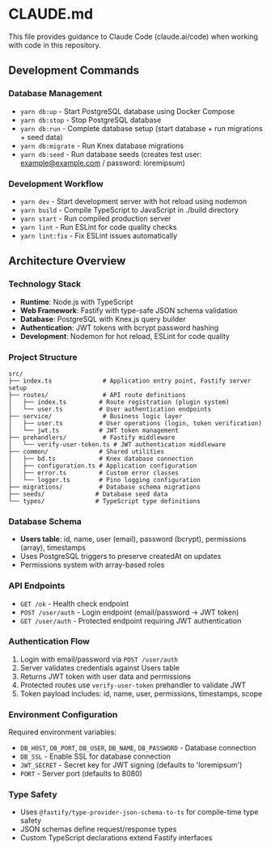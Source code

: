# CLAUDE.md

This file provides guidance to Claude Code (claude.ai/code) when working with code in this repository.

## Development Commands

### Database Management
- `yarn db:up` - Start PostgreSQL database using Docker Compose
- `yarn db:stop` - Stop PostgreSQL database
- `yarn db:run` - Complete database setup (start database + run migrations + seed data)
- `yarn db:migrate` - Run Knex database migrations
- `yarn db:seed` - Run database seeds (creates test user: example@example.com / password: loremipsum)

### Development Workflow
- `yarn dev` - Start development server with hot reload using nodemon
- `yarn build` - Compile TypeScript to JavaScript in ./build directory
- `yarn start` - Run compiled production server
- `yarn lint` - Run ESLint for code quality checks
- `yarn lint:fix` - Fix ESLint issues automatically

## Architecture Overview

### Technology Stack
- **Runtime**: Node.js with TypeScript
- **Web Framework**: Fastify with type-safe JSON schema validation
- **Database**: PostgreSQL with Knex.js query builder
- **Authentication**: JWT tokens with bcrypt password hashing
- **Development**: Nodemon for hot reload, ESLint for code quality

### Project Structure
```
src/
├── index.ts              # Application entry point, Fastify server setup
├── routes/               # API route definitions
│   ├── index.ts         # Route registration (plugin system)
│   └── user.ts          # User authentication endpoints
├── service/              # Business logic layer
│   ├── user.ts          # User operations (login, token verification)
│   └── jwt.ts           # JWT token management
├── prehandlers/          # Fastify middleware
│   └── verify-user-token.ts # JWT authentication middleware
├── common/              # Shared utilities
│   ├── bd.ts            # Knex database connection
│   ├── configuration.ts # Application configuration
│   ├── error.ts         # Custom error classes
│   └── logger.ts        # Pino logging configuration
├── migrations/          # Database schema migrations
├── seeds/              # Database seed data
└── types/              # TypeScript type definitions
```

### Database Schema
- **Users table**: id, name, user (email), password (bcrypt), permissions (array), timestamps
- Uses PostgreSQL triggers to preserve createdAt on updates
- Permissions system with array-based roles

### API Endpoints
- `GET /ok` - Health check endpoint
- `POST /user/auth` - Login endpoint (email/password → JWT token)  
- `GET /user/auth` - Protected endpoint requiring JWT authentication

### Authentication Flow
1. Login with email/password via `POST /user/auth`
2. Server validates credentials against Users table
3. Returns JWT token with user data and permissions
4. Protected routes use `verify-user-token` prehandler to validate JWT
5. Token payload includes: id, name, user, permissions, timestamps, scope

### Environment Configuration
Required environment variables:
- `DB_HOST`, `DB_PORT`, `DB_USER`, `DB_NAME`, `DB_PASSWORD` - Database connection
- `DB_SSL` - Enable SSL for database connection  
- `JWT_SECRET` - Secret key for JWT signing (defaults to 'loremipsum')
- `PORT` - Server port (defaults to 8080)

### Type Safety
- Uses `@fastify/type-provider-json-schema-to-ts` for compile-time type safety
- JSON schemas define request/response types
- Custom TypeScript declarations extend Fastify interfaces